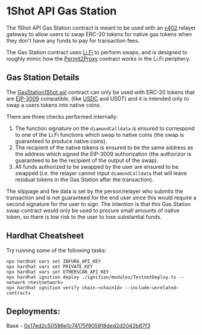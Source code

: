 # 1Shot API Gas Station

The 1Shot API Gas Station contract is meant to be used with an [x402](https://x402.org) relayer gateway to allow users to swap ERC-20 tokens for native gas tokens when they don't have any funds to pay for transaction fees. 

The Gas Station contract uses [Li.Fi](https://li.fi/) to perform swaps, and is designed to roughly mimic how the [Permit2Proxy](https://github.com/lifinance/contracts/blob/main/src/Periphery/Permit2Proxy.sol) contract works in the Li.Fi periphery. 

## Gas Station Details

The [GasStation1Shot.sol](/contracts/GasStation1Shot.sol) contract can only be used with ERC-20 tokens that are [EIP-3009](https://eips.ethereum.org/EIPS/eip-3009) compatible, (like [USDC](https://github.com/FraxFinance/fraxtal-usdc) and USDT) and it is intended only to swap a users tokens into native coins. 

There are three checks performed internally:

1. The function signature on the `diamondCalldata` is ensured to correspond to one of the Li.Fi functions which swap to native coins (the swap is guaranteed to produce native coins).
2. The recipient of the native tokens is ensured to be the same address as the address which signed the EIP-3009 authorization (the authorizor is guaranteed to be the recipient of the output of the swap).
3. All funds authorized to be swapped by the user are ensured to be swapped (i.e. the relayer cannot input `diamondCalldata` that will leave residual tokens in the Gas Station after the transaction). 

The slippage and fee data is set by the person/relayer who submits the transaction and is not guaranteed for the end user since this would require a second signature for the user to sign. The intention is that this Gas Station swap contract would only be used to procure small amounts of native token, so there is low risk to the user to lose substantial funds. 

## Hardhat Cheatsheet 
Try running some of the following tasks:

```shell
npx hardhat vars set INFURA_API_KEY
npx hardhat vars set PRIVATE_KEY
npx hardhat vars set ETHERSCAN_API_KEY
npx hardhat ignition deploy ./ignition/modules/TestnetDeploy.ts --network <testnetwork>
npx hardhat ignition verify chain-<chainId> --include-unrelated-contracts
```

## Deployments: 

Base - [0x17ed2c50596e1c74175f905918ded2d2042b87f3](https://basescan.org/address/0x17ed2c50596e1c74175f905918ded2d2042b87f3)